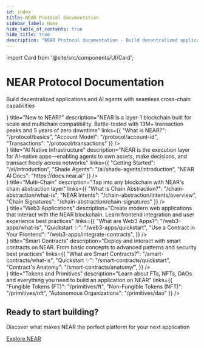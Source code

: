 ```yaml
---
id: index
title: NEAR Protocol Documentation
sidebar_label: Home
hide_table_of_contents: true
hide_title: true
description: "NEAR Protocol documentation - Build decentralized applications and AI agents with seamless cross-chain capabilities on a layer-1 blockchain built for scale."
---
```


import Card from '@site/src/components/UI/Card';

<div className="landing">

  <div className="landing-intro">
    <h1>NEAR Protocol Documentation</h1>
    <p className="landing-subtitle">Build decentralized applications and AI agents with seamless cross-chain capabilities</p>
    <div className="landing-underline"></div>
  </div>
     <div className="row">
    <div className="col col--4">
      <Card
        variant="icon"
        icon={<img src="/icons/near.svg" alt="NEAR Protocol" />}
        title="New to NEAR?"
        description="NEAR is a layer-1 blockchain built for scale and multichain compatibility. Battle-tested with 13M+ transaction peaks and 5 years of zero downtime"
        links={{
                "What is NEAR?": "/protocol/basics",
                "Account Model": "/protocol/account-id",
                "Transactions": "/protocol/transactions"    }}
      />
    </div>
    <div className="col col--4">
      <Card
        variant="icon"
        icon={<img src="/icons/ai.svg" alt="AI Native Infrastructure" />}
        title="AI Native Infrastructure"
        description="NEAR is the execution layer for AI-native apps—enabling agents to own assets, make decisions, and transact freely across networks"
        links={{
          "Getting Started": "/ai/introduction",
          "Shade Agents": "/ai/shade-agents/introduction",
          "NEAR AI Docs": "https://docs.near.ai"
        }}
      />
    </div>
    <div className="col col--4">
      <Card
        variant="icon"
        icon={<img src="/icons/multichain.svg" alt="Multi-Chain" />}
        title="Multi-Chain"
        description="Tap into any blockchain with NEAR's chain abstraction layer"
        links={{
          "What is Chain Abstraction?": "/chain-abstraction/what-is",
          "NEAR Intents": "/chain-abstraction/intents/overview",
          "Chain Signatures": "/chain-abstraction/chain-signatures"
         }}
      />
    </div>
    </div>
         <div className="row">
    <div className="col col--4">
      <Card
        variant="icon"
        icon={<img src="/icons/app.svg" alt="Web3 Applications" />}
        title="Web3 Applications"
        description="Create modern web applications that interact with the NEAR blockchain. Learn frontend integration and user experience best practices"
        links={{
          "What are Web3 Apps?": "/web3-apps/what-is",
          "Quickstart ✨": "/web3-apps/quickstart",
          "Use a Contract in Your Frontend": "/web3-apps/integrate-contracts",    }}
      />
    </div>
    <div className="col col--4">
      <Card
        variant="icon"
        icon={<img src="/icons/contract.svg" alt="Smart Contracts" />}
        title="Smart Contracts"
        description="Deploy and interact with smart contracts on NEAR. From basic concepts to advanced patterns and security best practices"
        links={{
          "What are Smart Contracts?": "/smart-contracts/what-is",
          "Quickstart ✨": "/smart-contracts/quickstart",
          "Contract's Anatomy": "/smart-contracts/anatomy/",  }}
      />
    </div>
    <div className="col col--4">
      <Card
        variant="icon"
        icon={<img src="/icons/token.svg" alt="Tokens and Primitives" />}
        title="Tokens and Primitives"
        description="Learn about FTs, NFTs, DAOs and everything you need to build an application on NEAR"
        links={{
          "Fungible Tokens (FT)": "/primitives/ft",
          "Non-Fungible Tokens (NFT)": "/primitives/nft",
          "Autonomous Organizations": "/primitives/dao"
          }}
      />
    </div>
    </div>
  <div className="landing-footer">
    <h2>Ready to start building?</h2>
    <p>Discover what makes NEAR the perfect platform for your next application</p>
    <div className="landing-cta">
      <a href="/protocol/basics" className="button button--primary button--lg">Explore NEAR</a>
    </div>
  </div>

</div>
